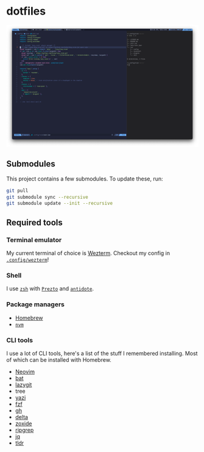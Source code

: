 # dotfiles

![Demo picture](./dotfile-images/scrsht.png)

## Submodules

This project contains a few submodules. To update these, run:

```sh
git pull
git submodule sync --recursive
git submodule update --init --recursive
```

## Required tools

### Terminal emulator

My current terminal of choice is [Wezterm](https://wezterm.org). Checkout my config in [`.config/wezterm`](./.config/wezterm)!

### Shell
I use [`zsh`](https://www.zsh.org/) with [`Prezto`](https://github.com/sorin-ionescu/prezto) and [`antidote`](https://antidote.sh/).

### Package managers

- [Homebrew](https://brew.sh/)
- [`nvm`](https://github.com/nvm-sh/nvm)

### CLI tools

I use a lot of CLI tools, here's a list of the stuff I remembered installing. Most of which can be installed with Homebrew.

- [Neovim](https://neovim.io/)
- [bat](https://github.com/sharkdp/bat)
- [lazygit](https://github.com/jesseduffield/lazygit)
- tree
- [yazi](https://github.com/sxyazi/yazi)
- [fzf](https://github.com/junegunn/fzf)
- [gh](https://cli.github.com/)
- [delta](https://dandavison.github.io/delta/)
- [zoxide](https://github.com/ajeetdsouza/zoxide)
- [ripgrep](https://github.com/BurntSushi/ripgrep)
- [jq](https://github.com/jqlang/jq)
- [tldr](https://github.com/tldr-pages/tldr)

